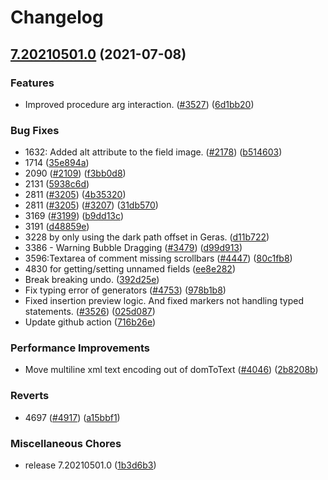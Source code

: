 # Changelog

## [7.20210501.0](https://www.github.com/alschmiedt/blockly/compare/v1.20181105.0...v7.20210501.0) (2021-07-08)


### Features

* Improved procedure arg interaction. ([#3527](https://www.github.com/alschmiedt/blockly/issues/3527)) ([6d1bb20](https://www.github.com/alschmiedt/blockly/commit/6d1bb201f70e1d20dca1b70e2ee6ba1dea5e01db))


### Bug Fixes

* 1632: Added alt attribute to the field image. ([#2178](https://www.github.com/alschmiedt/blockly/issues/2178)) ([b514603](https://www.github.com/alschmiedt/blockly/commit/b5146036e140bedc83ee2dfd32ff44a1b251ad13))
* 1714 ([35e894a](https://www.github.com/alschmiedt/blockly/commit/35e894af13bb1cdc661ff7698ddaf38679a6ed3c))
* 2090 ([#2109](https://www.github.com/alschmiedt/blockly/issues/2109)) ([f3bb0d8](https://www.github.com/alschmiedt/blockly/commit/f3bb0d827e1d49db7b88fa98449c0d0d539d2130))
* 2131 ([5938c6d](https://www.github.com/alschmiedt/blockly/commit/5938c6df3bc400918e882b70c1249590db6bb2d7))
* 2811 ([#3205](https://www.github.com/alschmiedt/blockly/issues/3205)) ([4b35320](https://www.github.com/alschmiedt/blockly/commit/4b35320c8689a95867d4760bbbe5493fea4b3790))
* 2811 ([#3205](https://www.github.com/alschmiedt/blockly/issues/3205)) ([#3207](https://www.github.com/alschmiedt/blockly/issues/3207)) ([31db570](https://www.github.com/alschmiedt/blockly/commit/31db570cd148e3569b065270127c59b45a4e4ca3))
* 3169 ([#3199](https://www.github.com/alschmiedt/blockly/issues/3199)) ([b9dd13c](https://www.github.com/alschmiedt/blockly/commit/b9dd13cde015002e875974b3f08be73c98c6264a))
* 3191 ([d48859e](https://www.github.com/alschmiedt/blockly/commit/d48859e338808805d3557b9c13f7e25bd6a8df91))
* 3228 by only using the dark path offset in Geras. ([d11b722](https://www.github.com/alschmiedt/blockly/commit/d11b7228c2318f5bb4e7e442719298e61e9d26c9))
* 3386 - Warning Bubble Dragging ([#3479](https://www.github.com/alschmiedt/blockly/issues/3479)) ([d99d913](https://www.github.com/alschmiedt/blockly/commit/d99d913600b7563715c1299cc2174776957b1356))
* 3596:Textarea of comment missing scrollbars ([#4447](https://www.github.com/alschmiedt/blockly/issues/4447)) ([80c1fb8](https://www.github.com/alschmiedt/blockly/commit/80c1fb8703c4670f14266854e8ce3c0cf0450b35))
* 4830 for getting/setting unnamed fields ([ee8e282](https://www.github.com/alschmiedt/blockly/commit/ee8e282360eeea2f2408027abf2b42704f608d0a))
* Break breaking undo. ([392d25e](https://www.github.com/alschmiedt/blockly/commit/392d25eb39bda1d7ff2993500115dbd2173484cf))
* Fix typing error of generators ([#4753](https://www.github.com/alschmiedt/blockly/issues/4753)) ([978b1b8](https://www.github.com/alschmiedt/blockly/commit/978b1b83c489a2824eaad16f925c96ee7052f3f5))
* Fixed insertion preview logic. And fixed markers not handling typed statements. ([#3526](https://www.github.com/alschmiedt/blockly/issues/3526)) ([025d087](https://www.github.com/alschmiedt/blockly/commit/025d087e6a9e81dbc5987e17a7b3441168e64ee8))
* Update github action ([716b26e](https://www.github.com/alschmiedt/blockly/commit/716b26e260a30b2e4763a2ca029b5d7cc39d34c3))


### Performance Improvements

* Move multiline xml text encoding out of domToText ([#4046](https://www.github.com/alschmiedt/blockly/issues/4046)) ([2b8208b](https://www.github.com/alschmiedt/blockly/commit/2b8208b1e2fa461cbd598791ee85d912b92b894d))


### Reverts

* 4697 ([#4917](https://www.github.com/alschmiedt/blockly/issues/4917)) ([a15bbf1](https://www.github.com/alschmiedt/blockly/commit/a15bbf17003403dceddf45735686e71341252317))


### Miscellaneous Chores

* release 7.20210501.0 ([1b3d6b3](https://www.github.com/alschmiedt/blockly/commit/1b3d6b325796f6450eb7d3cc4f6e29f1145c66ad))
